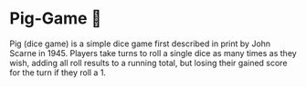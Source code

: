 # Pig-Game 🐷
Pig (dice game) is a simple dice game first described in print by John Scarne in 1945.
Players take turns to roll a single dice as many times as they wish, adding all roll results to a running total, but losing their gained score for the turn if they roll a 1.
